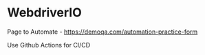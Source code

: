# WebdriverIO

Page to Automate - https://demoqa.com/automation-practice-form

Use Github Actions for CI/CD
